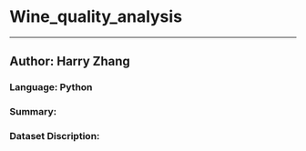 # Wine_quality_analysis
---
## Author: Harry Zhang 
### Language: Python


### Summary:


### Dataset Discription:
